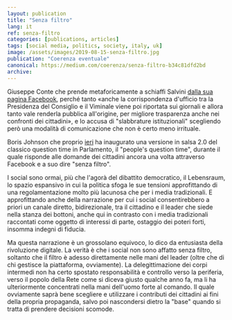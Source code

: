 ```yaml
---
layout: publication
title: "Senza filtro"
lang: it
ref: senza-filtro
categories: [publications, articles]
tags: [social media, politics, society, italy, uk]
image: /assets/images/2019-08-15-senza-filtro.jpg
publication: "Coerenza eventuale"
canonical: https://medium.com/coerenza/senza-filtro-b34c81dfd2bd
archive:
---
```


Giuseppe Conte che prende metaforicamente a schiaffi Salvini [dalla sua pagina Facebook](https://www.facebook.com/GiuseppeConte64/posts/685072475308054/), perché tanto «anche la corrispondenza d'ufficio tra la Presidenza del Consiglio e il Viminale viene poi riportata sui giornali e allora tanto vale renderla pubblica all'origine, per migliore trasparenza anche nei confronti dei cittadini», e lo accusa di "slabbrature istituzionali" scegliendo però una modalità di comunicazione che non è certo meno irrituale.

Boris Johnson che proprio [ieri](https://www.independent.co.uk/voices/boris-johnson-brexit-peoples-pmqs-facebook-live-lies-eu-withdrawal-agreement-a9057531.html) ha inaugurato una versione in salsa 2.0 del classico question time in Parlamento, il "people's question time", durante il quale risponde alle domande dei cittadini ancora una volta attraverso Facebook e a suo dire "senza filtro".

I social sono ormai, più che l'agorà del dibattito democratico, il Lebensraum, lo spazio espansivo in cui la politica sfoga le sue tensioni approfittando di una regolamentazione molto più lacunosa che per i media tradizionali. E approfittando anche della narrazione per cui i social consentirebbero a priori un canale diretto, bidirezionale, tra il cittadino e il leader che siede nella stanza dei bottoni, anche qui in contrasto con i media tradizionali raccontati come oggetto di interessi di parte, ostaggio dei poteri forti, insomma indegni di fiducia.

Ma questa narrazione è un grossolano equivoco, lo dico da entusiasta della rivoluzione digitale. La verità è che i social non sono affatto senza filtro, soltanto che il filtro è adesso direttamente nelle mani del leader (oltre che di chi gestisce la piattaforma, ovviamente). La delegittimazione dei corpi intermedi non ha certo spostato responsabilità e controllo verso la periferia, verso il popolo della Rete come si diceva giusto qualche anno fa, ma li ha ulteriormente concentrati nella mani dell'uomo forte al comando. Il quale ovviamente saprà bene scegliere e utilizzare i contributi dei cittadini ai fini della propria propaganda, salvo poi nascondersi dietro la "base" quando si tratta di prendere decisioni scomode.
